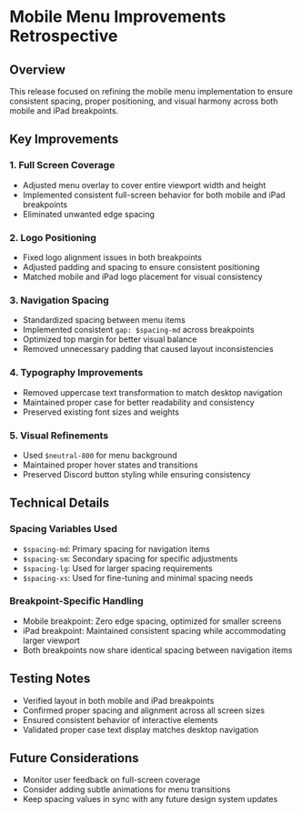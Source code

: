 # Mobile Menu Improvements Retrospective

## Overview
This release focused on refining the mobile menu implementation to ensure consistent spacing, proper positioning, and visual harmony across both mobile and iPad breakpoints.

## Key Improvements

### 1. Full Screen Coverage
- Adjusted menu overlay to cover entire viewport width and height
- Implemented consistent full-screen behavior for both mobile and iPad breakpoints
- Eliminated unwanted edge spacing

### 2. Logo Positioning
- Fixed logo alignment issues in both breakpoints
- Adjusted padding and spacing to ensure consistent positioning
- Matched mobile and iPad logo placement for visual consistency

### 3. Navigation Spacing
- Standardized spacing between menu items
- Implemented consistent `gap: $spacing-md` across breakpoints
- Optimized top margin for better visual balance
- Removed unnecessary padding that caused layout inconsistencies

### 4. Typography Improvements
- Removed uppercase text transformation to match desktop navigation
- Maintained proper case for better readability and consistency
- Preserved existing font sizes and weights

### 5. Visual Refinements
- Used `$neutral-800` for menu background
- Maintained proper hover states and transitions
- Preserved Discord button styling while ensuring consistency

## Technical Details

### Spacing Variables Used
- `$spacing-md`: Primary spacing for navigation items
- `$spacing-sm`: Secondary spacing for specific adjustments
- `$spacing-lg`: Used for larger spacing requirements
- `$spacing-xs`: Used for fine-tuning and minimal spacing needs

### Breakpoint-Specific Handling
- Mobile breakpoint: Zero edge spacing, optimized for smaller screens
- iPad breakpoint: Maintained consistent spacing while accommodating larger viewport
- Both breakpoints now share identical spacing between navigation items

## Testing Notes
- Verified layout in both mobile and iPad breakpoints
- Confirmed proper spacing and alignment across all screen sizes
- Ensured consistent behavior of interactive elements
- Validated proper case text display matches desktop navigation

## Future Considerations
- Monitor user feedback on full-screen coverage
- Consider adding subtle animations for menu transitions
- Keep spacing values in sync with any future design system updates 